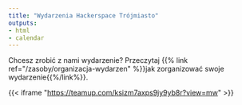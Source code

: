 ```yaml
---
title: "Wydarzenia Hackerspace Trójmiasto"
outputs:
- html
- calendar
---
```


Chcesz zrobić z nami wydarzenie? Przeczytaj {{% link ref="/zasoby/organizacja-wydarzen" %}}jak zorganizować swoje wydarzenie{{%/link%}}.

{{< iframe "https://teamup.com/ksizm7axps9jy9yb8r?view=mw" >}}
